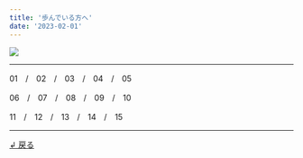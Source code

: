 ```yaml
---
title: '歩んでいる方へ'
date: '2023-02-01'
---
```

![](/images/11.jpg)
***
01　/　02　/　03　/　04　/　05

06　/　07　/　08　/　09　/　10

11　/　12　/　13　/　14　/　15
***
[ ↲ 戻る ](/posts/0)
